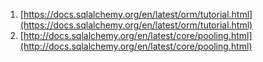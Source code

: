 1. [https://docs.sqlalchemy.org/en/latest/orm/tutorial.html](https://docs.sqlalchemy.org/en/latest/orm/tutorial.html)   
2. [http://docs.sqlalchemy.org/en/latest/core/pooling.html](http://docs.sqlalchemy.org/en/latest/core/pooling.html)